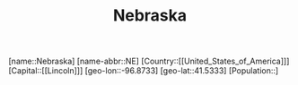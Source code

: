 ﻿---
title: "Nebraska"
location: [41.5333,-96.8733]
type: State
tags:
- geo/State


SpocWebEntityId: 36055
isDeleted: false
confidential: public

---
[name::Nebraska]
[name-abbr::NE]
[Country::[[United_States_of_America]]]
[Capital::[[Lincoln]]]
[geo-lon::-96.8733]
[geo-lat::41.5333]
[Population::]

